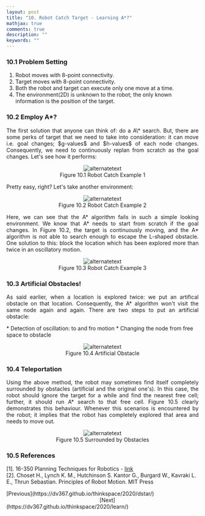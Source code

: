 ```yaml
---
layout: post
title: "10. Robot Catch Target - Learning A*?"
mathjax: true
comments: true
description: ""
keywords: ""
---  
```


### 10.1 Problem Setting

1. Robot moves with 8-point connectivity.
2. Target moves with 8-point connectivity.
3. Both the robot and target can execute only one move at a time.
4. The environment(2D) is unknown to the robot; the only known information is the position of the target.

### 10.2 Employ A*?

<p align="justify">
The first solution that anyone can think of: do a A\* search. But, there are some perks of target that we need to take into consideration: it can move i.e. goal changes; $g-values$ and $h-values$ of each node changes. Consequently, we need to continuously replan from scratch as the goal changes. Let's see how it performs:   
</p>

<p align="center">
<img src="{{ site.url }}/assets/gifs/catch1.gif" alt="alternatetext"><br>
Figure 10.1 Robot Catch Example 1 
</p>

Pretty easy, right? Let's take another environment:

<p align="center">
<img src="{{ site.url }}/assets/gifs/catch3.gif" alt="alternatetext"><br>
Figure 10.2 Robot Catch Example 2 
</p>

<p align="justify">
Here, we can see that the A* algorithm fails in such a simple looking environment. We know that A* needs to start from scratch if the goal changes. In Figure 10.2, the target is continuously moving, and the A* algorithm is not able to search enough to escape the L-shaped obstacle. One solution to this: block the location which has been explored more than twice in an oscillatory motion.  
</p>

<p align="center">
<img src="{{ site.url }}/assets/gifs/solvedd.gif" alt="alternatetext"><br>
Figure 10.3 Robot Catch Example 3 
</p>

### 10.3 Artificial Obstacles!
<p align="justify">
As said earlier, when a location is explored twice: we put an artifical obstacle on that location. Consequently, the A* algorithm won't visit the same node again and again.
There are two steps to put an artificial obstacle:
</p>  
* Detection of oscillation: to and fro motion
* Changing the node from free space to obstacle  
<p align="center">
<img src="{{ site.url }}/assets/gifs/art.gif" alt="alternatetext"><br>
Figure 10.4 Artificial Obstacle
</p>

### 10.4 Teleportation
<p align="justify">
Using the above method, the robot may sometimes find itself completely surrounded by obstacles (artificial and the original one's). In this case, the robot should ignore the target for a while and find the nearest free cell; further, it should run A* search to that free cell. Figure 10.5 clearly demonstrates this behaviour. Whenever this scenarios is encountered by the robot; it implies that the robot has completely explored that area and needs to move out. 
</p>
<p align="center">
<img src="{{ site.url }}/assets/gifs/teleport.gif" alt="alternatetext"><br>
Figure 10.5 Surrounded by Obstacles
</p>

### 10.5 References
[1]. 16-350 Planning Techniques for Robotics - [link](http://www.cs.cmu.edu/~maxim/classes/robotplanning/)  
[2]. Choset H., Lynch K. M., Hutchinson S. Kantor G., Burgard W., Kavraki L. E., Thrun Sebastian. Principles of Robot Motion. MIT Press  

<div class="divider"></div>
[Previous](https://dv367.github.io/thinkspace/2020/dstar/) &nbsp;&nbsp;&nbsp;&nbsp;&nbsp;&nbsp;&nbsp;&nbsp;&nbsp;&nbsp;&nbsp;&nbsp;&nbsp;&nbsp;&nbsp;&nbsp;&nbsp;&nbsp;&nbsp;&nbsp;&nbsp;&nbsp;&nbsp;&nbsp;&nbsp;&nbsp;&nbsp;&nbsp;&nbsp;&nbsp;&nbsp;&nbsp;&nbsp;&nbsp;&nbsp;&nbsp;&nbsp;&nbsp;&nbsp;&nbsp;&nbsp;&nbsp;&nbsp;&nbsp;&nbsp;&nbsp;&nbsp;&nbsp;&nbsp;&nbsp;&nbsp;&nbsp;&nbsp;&nbsp;&nbsp;&nbsp;&nbsp;&nbsp;&nbsp;&nbsp;&nbsp;
[Next](https://dv367.github.io/thinkspace/2020/learn/)
<div class="divider"></div>

